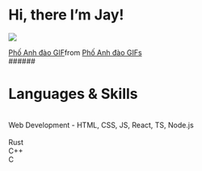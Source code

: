 # Hi, there I’m Jay! 

![](https://c.tenor.com/CwZDbX7DvR8AAAAd/pixel-sakura.gif)
<div class="tenor-gif-embed" data-postid="5964443742179795495" data-share-method="host" data-aspect-ratio="1.76596" data-width="100%"><a href="https://tenor.com/view/ph%E1%BB%91-anh-%C4%91%C3%A0o-gif-5964443742179795495">Phố Anh đào GIF</a>from <a href="https://tenor.com/search/ph%E1%BB%91+anh+%C4%91%C3%A0o-gifs">Phố Anh đào GIFs</a></div> <script type="text/javascript" async src="https://tenor.com/embed.js"></script>
###### 


<h1>Languages & Skills</h1>
<br/>
     Web Development - HTML, CSS, JS, React, TS, Node.js
<br/>
<br/>
     Rust
   <br/>
     C++
  <br/>
   C
  <br/>
   

                
